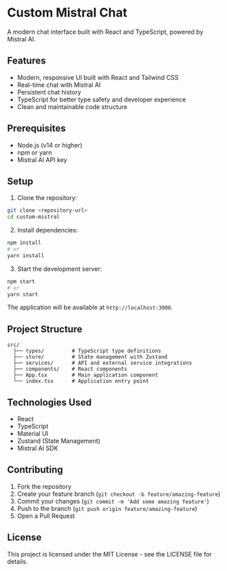 # Custom Mistral Chat

A modern chat interface built with React and TypeScript, powered by Mistral AI.

## Features

- Modern, responsive UI built with React and Tailwind CSS
- Real-time chat with Mistral AI
- Persistent chat history
- TypeScript for better type safety and developer experience
- Clean and maintainable code structure

## Prerequisites

- Node.js (v14 or higher)
- npm or yarn
- Mistral AI API key

## Setup

1. Clone the repository:
```bash
git clone <repository-url>
cd custom-mistral
```

2. Install dependencies:
```bash
npm install
# or
yarn install
```

3. Start the development server:
```bash
npm start
# or
yarn start
```

The application will be available at `http://localhost:3000`.

## Project Structure

```
src/
  ├── types/         # TypeScript type definitions
  ├── store/         # State management with Zustand
  ├── services/      # API and external service integrations
  ├── components/    # React components
  ├── App.tsx        # Main application component
  └── index.tsx      # Application entry point
```

## Technologies Used

- React
- TypeScript
- Material UI
- Zustand (State Management)
- Mistral AI SDK

## Contributing

1. Fork the repository
2. Create your feature branch (`git checkout -b feature/amazing-feature`)
3. Commit your changes (`git commit -m 'Add some amazing feature'`)
4. Push to the branch (`git push origin feature/amazing-feature`)
5. Open a Pull Request

## License

This project is licensed under the MIT License - see the LICENSE file for details.
